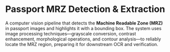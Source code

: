 # Passport MRZ Detection & Extraction

A computer vision pipeline that detects the **Machine Readable Zone (MRZ)** in passport images and highlights it with a bounding box. The system uses image processing techniques—grayscale conversion, contrast enhancement, morphological operations, and contour analysis—to reliably locate the MRZ region, preparing it for downstream OCR and verification.
